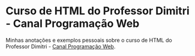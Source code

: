 # Curso de HTML do Professor Dimitri - Canal Programação Web
 Minhas anotações e exemplos pessoais sobre o curso de HTML do Professor Dimitri - [Canal Programação Web](https://www.youtube.com/@programacaoweb).
